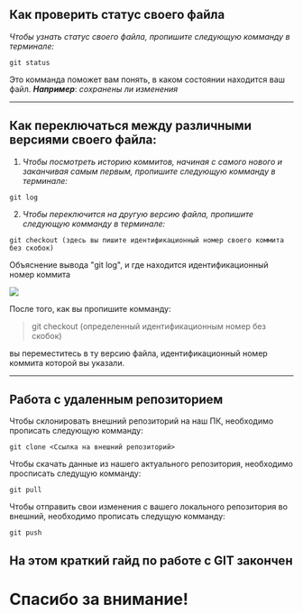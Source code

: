 ## Как проверить статус своего файла

*Чтобы узнать статус своего файла, пропишите следующую комманду в терминале:*

```
git status
```

Это комманда поможет вам понять, в каком состоянии находится ваш файл. ***Например***: *сохранены ли изменения*

***

## Как переключаться между различными версиями своего файла:

1. *Чтобы посмотреть историю коммитов, начиная с самого нового и заканчивая самым первым, пропишите следующую комманду в терминале:*
```
git log
```

2. *Чтобы переключится на другую версию файла, пропишите следующую комманду в терминале:*
```
git checkout (здесь вы пишите идентификационный номер своего коммита без скобок)
```

Объяснение вывода "git log", и где находится идентификационный номер коммита

![](git%20log.png)

После того, как вы пропишите комманду: 

>git checkout (определенный идентификационным номер без скобок)

вы переместитесь в ту версию файла, идентификационный номер коммита которой вы указали.

***

## Работа с удаленным репозиторием

Чтобы склонировать внешний репозиторий на наш ПК, необходимо прописать следующую комманду:
```
git clone <Ссылка на внешний репозиторий>
```

Чтобы скачать данные из нашего актуального репозитория, необходимо просписать следущую комманду:
```
git pull
```

Чтобы отправить свои изменения с вашего локального репозитория во внешний, необходимо прописать следущую комманду:
```
git push
```


## На этом краткий гайд по работе с GIT закончен

# Спасибо за внимание!